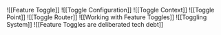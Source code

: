 ![[Feature Toggle]]
![[Toggle Configuration]]
![[Toggle Context]]
![[Toggle Point]]
![[Toggle Router]]
![[Working with Feature Toggles]]
![[Toggling System]]
![[Feature Toggles are deliberated tech debt]]